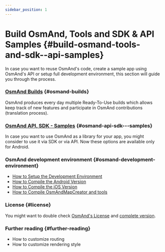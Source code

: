 ```yaml
---
sidebar_position: 1
---
```


# Build OsmAnd, Tools and SDK & API Samples {#build-osmand-tools-and-sdk--api-samples}
In case you want to reuse OsmAnd's code, create a sample app using OsmAnd's API or setup full development environment, this section will guide you through the process.

### [OsmAnd Builds](./osmand-builds.md) {#osmand-builds}
OsmAnd produces every day multiple Ready-To-Use builds which allows keep track of new features and participate in OsmAnd contributions (translation process).

### [OsmAnd API, SDK - Samples](../osmand-api-sdk/index.md) {#osmand-api-sdk---samples}
In case you want to use OsmAnd as a library for your app, you might consider to use it via SDK or via API. Now these options are available only for Android.

### OsmAnd development environment {#osmand-development-environment}
* [How to Setup the Development Environment](./setup-the-dev-environment.md)
* [How to Compile the Android Version](./how-to-compile-the-android-version.md)
* [How to Compile the iOS Version](./how-to-compile-the-ios-version.md)
* [How to Compile OsmAndMapCreator and tools](./how-to-compile-mapcreator-and-tools.md)

### License {#license}
You might want to double check [OsmAnd's License](https://osmand.net/help-online/license) and [complete version](https://github.com/osmandapp/OsmAnd/blob/master/LICENSE).

### Further reading {#further-reading}
- How to customize routing
- How to customize rendering style
